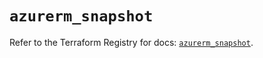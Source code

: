 # `azurerm_snapshot`

Refer to the Terraform Registry for docs: [`azurerm_snapshot`](https://registry.terraform.io/providers/hashicorp/azurerm/3.87.0/docs/resources/snapshot).
